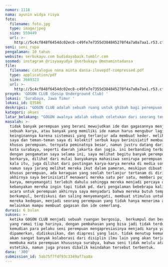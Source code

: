 ```yaml
---
nomor: 1118
nama: ayunin widya risya
foto:
  filename: foto.jpg
  type: image/jpeg
  size: 559449
  url: >-
    http://5c4cf848f6454dc02ec8-c49fe7e7355d384845270f4a7a0a7aa1.r53.cf2.rackcdn.com/1b5dfbda-00a8-47e5-b158-7ace2cabab1e/foto.jpg
seni: seni_rupa
pengalaman: 10 tahun
website: serbukayu.com budidayabaik.tumblr.com
sosmed: instagram @risyaayudya @serbukayu @monamintadansa
file:
  filename: catalogue nona minta dansa-ilovepdf-compressed.pdf
  type: application/pdf
  size: 3669323
  url: >-
    http://5c4cf848f6454dc02ec8-c49fe7e7355d384845270f4a7a0a7aa1.r53.cf2.rackcdn.com/a966c60c-6f3a-4555-9ee5-533042705136/catalogue%20nona%20minta%20dansa-ilovepdf-compressed.pdf
proyek: 'GOGON CLUB (Gosip Underground Club) '
lokasi: 'Surabaya, Jawa Timur '
lokasi_id: Q3586
deskripsi: "GOGON CLUB adalah sebuah ruang untuk ghibah bagi perempuan. Daripada disebut sebuah diskusi, wanita lebih senang bila bergosip, membicarakan orang lain seolah membuat lupa atas masalah yang dialami masing-masing. \r\nRuangan ini nantinya diharapkan menjadi akses keluh kesah perempuan atas keadaan yang terjadi, kemudian menstimulus untuk menjadikan hal-hal kecil di lingkungannya menjadi gagasan karya dan aktifitas bermutu. setiap harinya ruangan ini terbuka untuk umum, ibu muda, perempuan karir, remaja dan mahasiswa untuk nimbrung dalam satu ruangan dengan kelompoknya masing-masing. bisa dibayangkan sebuah cafe dengan pelanggan dari mana saja, bedanya disini mereka bebas membawa bekal sendiri, bertukar makanan dg yang lain, bernyanyi, menyulam, mengasuh anak, melakukan aktifitas apa saja layaknya ruang publik. Kemudian kami sebagai pemilik tempat akan menganggapnya selayaknya tamu yg datang kerumah, mengajak berkenalan dan mengobrol, menanyakan kepentingannya datang, dan lain sebagainya. \r\nkami akan menunjuk beberapa seniman perempuan sebagai penerima tamu, dari obrolan-obrolan dalam kurun 2 bln yang mereka dapatkan, mereka akan membuat sebuah final project yang akan dipamerkan pada 1 hari H. Pada kurun waktu 6 bulan, kami akan membuat 2 kali pameran dengan menunjuk seniman perempuan dankurator perempuan yg berbeda. hasil akhirnya adalah jurnal proses selama kegiatan berlangsung."
kategori: akses
latar_belakang: "GOGON awalnya adalah sebuah celetukan dari seorang teman di kolektif seni perempuan saya, Nona Minta Dansa,  yang berarti Gosip Underground. Pada waktu itu kami sedang berbincang tentang project yang ingin dibuat, namun mengalami banyak kebuntuan. Akhirnya kami justru larut dalam pembahasan gosip para pelaku seni dengan kehidupan pribadinya. kami mengamati latar belakang kehidupan, keluarga dan sosialnya, apakah mempengaruhi proses berkaryanya, atau justru berbanding terbalik. obrolan yang penting tidak penting, namun sangat alamiah dibicarakan oleh wanita-wanita yang sedang berkumpul. Gosip seniman-seniman terkenal diluaran maupun skala lokal, yang kami yakin tidak kami dapat di lambe turah, itulah mengapa akhirnya disebut underground, gosip sekitaran seni yang kami dapat ketika kami berkumpul, yang tidak juga kami dapat ketika berkumpul dengan perempuan lain dengan bahasan gosip viral. \r\n\r\nakhirnya project kami gagal,bahkan ketika saya menawarkan hibah cipta ini dari desember lalu mereka masih kurang responsif. saya patah semangat merasa kurang dukungan, akhirnya saya berbicara dengan teman kolektif seni saya di serbuk kayu, dengan support yang luar biasa maka justru jadilah ide ini. Pelaku perempuan di surabaya kurang ruang, kita membutuhkan akses penstimulus dari kebiasaan sehari-hari, bergosip adalah awal untuk bertukar pikiran, dari ruang bergosip menjadi ruang yang akan sangat produktif."
masalah: >-
  tidak banyak perempuan yang berani mewujudkan ide dan gagasannya menjadi
  sebuah karya, atau banyak yang memiliki ide namun harus mengubur lagi
  keinginannya karena sistemasi yang terlanjur ada membuat keder. melihat itu
  saya dan teman-teman saya di kolektif serbuk kayu berinisiatif membuat pameran
  khusus perempuan. ternyata peminatnya besar, namun justru datang dari luar
  kota surabaya, seperti daerah jakarta dan jogja. ini berbanding terbalik
  dengan pengamatan saya selama ini, saya melihat begitu banyak perempuan
  berkarya, dilihat dari mulai banyakanya mahasiswa senirupa perempuan di kampus
  kala itu, juga dilihat dari postingan karya-karya mereka di media sosial.
  namun saya jarang melihat mereka ikut dalam pameran, meskipun dibuat pameran
  khusus perempuan, ada keraguan yang seolah terlanjur tertanam di diri mereka.
  akhirnya saya berinisiatif menawari mereka satu per satu, memberi pujian
  karya, menyemangati terlebih dahulu sehingga mereka menjadi percaya diri. ya,
  kebanyakan mereka ingin tapi tidak pd. dari pengalaman bebebrapa kali membuat
  acara untuk perempuan akhirnya saya menyadari bahwa mereka butuh tempat
  berkumpul, berdiskusi dan saling menyemangati, membuat stimulus untuk ide-ide
  mereka kedepan, menjadi seorang perempuan yang tidak hanya menerima ajakan,
  melainkan mampu membuat gagasan dan ide cemerlang. 
durasi: 6 bulan
sukses: >-
  ketika GOGON CLUB menjadi sebuah ruangan bergosip,  berkumpul dan berinteraksi
  yang ramai tiap harinya, dengan pembahasan yang bisa jadi tidak terduga,
  kemudian para pelaku seni perempuan mengapresiasinya menjadi karya yang dapat
  dipamerkan, didiskusikan, dan diapresi yang lain. tidak menutup kemungkinan
  akan sangat banyak kolaborasi dari disiplin ilmu lain yang akan terjadi. dan
  membuka mata perempuan khususnya surabya, bahwa seni tidak melulu atas
  estetika, namun juga proses dibalik keindahan tersebut terbentuk.
dana: '300'
submission_id: 5ab75f7fdf93c3349af7aa8a
---
```

